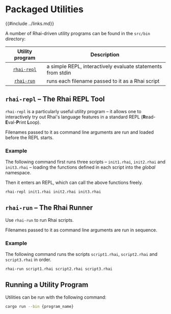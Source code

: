 Packaged Utilities
==================

{{#include ../links.md}}

A number of Rhai-driven utility programs can be found in the `src/bin` directory:

|                  Utility program                  | Description                                                 |
| :-----------------------------------------------: | ----------------------------------------------------------- |
| [`rhai-repl`]({{repoTree}}/examples/rhai-repl.rs) | a simple REPL, interactively evaluate statements from stdin |
|  [`rhai-run`]({{repoTree}}/examples/rhai-run.rs)  | runs each filename passed to it as a Rhai script            |


`rhai-repl` &ndash; The Rhai REPL Tool
-------------------------------------

`rhai-repl` is a particularly useful utility program &ndash; it allows one to interactively
try out Rhai's language features in a standard REPL (**R**ead-**E**val-**P**rint **L**oop).

Filenames passed to it as command line arguments are run and loaded before the REPL starts.

### Example

The following command first runs three scripts &ndash; `init1.rhai`, `init2.rhai` and
`init3.rhai` &ndash; loading the functions defined in each script into the _global_
namespace.

Then it enters an REPL, which can call the above functions freely.

```bash
rhai-repl init1.rhai init2.rhai init3.rhai
```


`rhai-run` &ndash; The Rhai Runner
---------------------------------

Use `rhai-run` to run Rhai scripts.

Filenames passed to it as command line arguments are run in sequence.

### Example

The following command runs the scripts `script1.rhai`, `script2.rhai` and `script3.rhai`
in order.

```bash
rhai-run script1.rhai script2.rhai script3.rhai
```


Running a Utility Program
-------------------------

Utilities can be run with the following command:

```bash
cargo run --bin {program_name}
```
